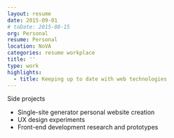 ```yaml
---
layout: resume
date: 2015-09-01
# toDate: 2015-08-15
org: Personal
resume: Personal
location: NoVA
categories: resume workplace
title: ''
type: work
highlights:
  - title: Keeping up to date with web technologies
---
```


Side projects

- <span class="skill">Single-site generator</span> personal website creation
- <span class="skill">UX design</span> experiments
- <span class="skill">Front-end development</span> research and prototypes

